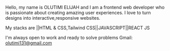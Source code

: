 Hello, my name is OLUTIMI ELIJAH and
I am a frontend web developer who is passionate about creating amazing user experiences. 
I love to turn designs into interactive,responsive websites.

My stacks are ||HTML & CSS,Tailwind CSS||JAVASCRIPT||REACT JS

I'm always open to work and ready to solve problems
Gmail: olutimi131@gmail.com


<!---
Olutimi131/Olutimi131 is a ✨ special ✨ repository because its `README.md` (this file) appears on your GitHub profile.
You can click the Preview link to take a look at your changes.
--->
